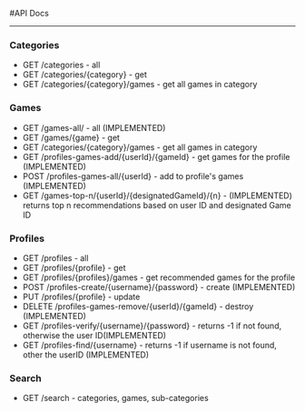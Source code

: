 #API Docs

---

### Categories

- GET /categories - all
- GET /categories/{category} - get
- GET /categories/{category}/games - get all games in category

### Games
- GET /games-all/ - all (IMPLEMENTED)
- GET /games/{game} - get
- GET /categories/{category}/games - get all games in category
- GET /profiles-games-add/{userId}/{gameId} - get games for the profile (IMPLEMENTED)
- POST /profiles-games-all/{userId} - add to profile's games (IMPLEMENTED)
- GET /games-top-n/{userId}/{designatedGameId}/{n} - (IMPLEMENTED) returns top n recommendations based on user ID and designated Game ID

### Profiles
- GET /profiles - all
- GET /profiles/{profile} - get
- GET /profiles/{profiles}/games - get recommended games for the profile
- POST /profiles-create/{username}/{password} - create (IMPLEMENTED)
- PUT /profiles/{profile} - update
- DELETE /profiles-games-remove/{userId}/{gameId} - destroy (IMPLEMENTED)
- GET /profiles-verify/{username}/{password} - returns -1 if not found, otherwise the user ID(IMPLEMENTED)
- GET /profiles-find/{username} - returns -1 if username is not found, other the userID (IMPLEMENTED)

### Search
- GET /search - categories, games, sub-categories
